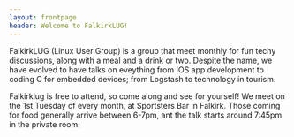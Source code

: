 ```yaml
---
layout: frontpage
header: Welcome to FalkirkLUG!
---
```

FalkirkLUG (Linux User Group) is a group that meet monthly for fun techy
discussions, along with a meal and a drink or two. Despite the name, we have
evolved to have talks on eveything from IOS app development to coding C for
embedded devices; from Logstash to technology in tourism.

Falkirklug is free to attend, so come along and see for yourself! We meet on
the 1st Tuesday of every month, at Sportsters Bar in Falkirk. Those coming for
food generally arrive between 6-7pm, ant the talk starts around 7:45pm in the
private room.
